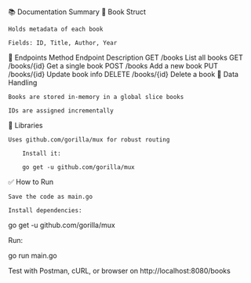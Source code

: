 📚 Documentation Summary
🔹 Book Struct

    Holds metadata of each book

    Fields: ID, Title, Author, Year

🔹 Endpoints
Method	Endpoint	Description
GET	/books	List all books
GET	/books/{id}	Get a single book
POST	/books	Add a new book
PUT	/books/{id}	Update book info
DELETE	/books/{id}	Delete a book
🔹 Data Handling

    Books are stored in-memory in a global slice books

    IDs are assigned incrementally

🔹 Libraries

    Uses github.com/gorilla/mux for robust routing

        Install it:

        go get -u github.com/gorilla/mux

✅ How to Run

    Save the code as main.go

    Install dependencies:

go get -u github.com/gorilla/mux

Run:

go run main.go

Test with Postman, cURL, or browser on http://localhost:8080/books
